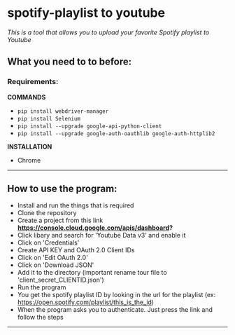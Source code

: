 # spotify-playlist to youtube
*This is a tool that allows you to upload your favorite Spotify playlist to Youtube*

## What you need to to before:
### Requirements:

**COMMANDS**
- ```pip install webdriver-manager```
- ```pip install Selenium```
- ```pip install --upgrade google-api-python-client```
- ```pip install --upgrade google-auth-oauthlib google-auth-httplib2```

**INSTALLATION**
- Chrome

---

## How to use the program:
- Install and run the things that is required
- Clone the repository
- Create a project from this link **https://console.cloud.google.com/apis/dashboard?**
- Click libary and search for 'Youtube Data v3' and enable it
- Click on 'Credentials'
- Create API KEY and OAuth 2.0 Client IDs
- Click on 'Edit OAuth 2.0'
- Click on 'Download JSON'
- Add it to the directory (important rename tour file to 'client_secret_CLIENTID.json')
- Run the program
- You get the spotify playlist ID by looking in the url for the playlist (ex: https://open.spotify.com/playlist/this_is_the_id)
- When the program asks you to authenticate. Just press the link and follow the steps

---
